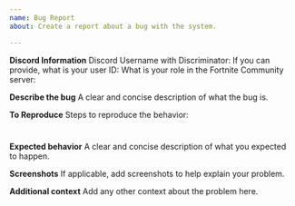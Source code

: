 ```yaml
---
name: Bug Report
about: Create a report about a bug with the system.

---
```


**Discord Information**
Discord Username with Discriminator:
If you can provide, what is your user ID:
What is your role in the Fortnite Community server:

**Describe the bug**
A clear and concise description of what the bug is.

**To Reproduce**
Steps to reproduce the behavior:
#

**Expected behavior**
A clear and concise description of what you expected to happen.

**Screenshots**
If applicable, add screenshots to help explain your problem.

**Additional context**
Add any other context about the problem here.
